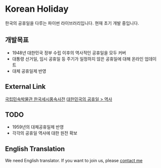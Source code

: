 # Korean Holiday

한국의 공휴일을 다루는 파이썬 라이브러리입니다. 현재 초기 개발 중입니다.

## 개발목표

* 1948년 대한민국 정부 수립 이후의 역사적인 공휴일을 모두 커버
* 대통령 선거일, 임시 공휴일 등 주기가 일정하지 않은 공휴일에 대해 온라인 업데이트
* 대체 공휴일제 반영

## External Link
[국립민속박물관 한국세시풍속사전](http://folkency.nfm.go.kr/sesi/index.jsp)
[대한민국의 공휴일 > 역사](https://ko.wikipedia.org/wiki/%EB%8C%80%ED%95%9C%EB%AF%BC%EA%B5%AD%EC%9D%98_%EA%B3%B5%ED%9C%B4%EC%9D%BC#.EC.97.AD.EC.82.AC)

## TODO

* 1959년의 대체공휴일제 반영
* 각각의 공휴일 역사에 대한 원전 확보

## English Translation

We need English translator. If you want to join us, please [contact me](mailto:i@minje.kr)